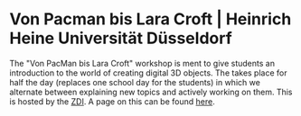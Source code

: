 # Von Pacman bis Lara Croft | Heinrich Heine Universität Düsseldorf

The "Von PacMan bis Lara Croft" workshop is ment to give students an introduction to the world of creating digital 3D objects. The takes place for half the day (replaces one school day for the students) in which we alternate between explaining new topics and actively working on them. This is hosted by the [ZDI](https://www.mint-duesseldorf.de/). A page on this can be found [here](https://www.mint-duesseldorf.de/pacman-bis-lara-croft/).